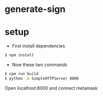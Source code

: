 # generate-sign


# setup

- First install dependencies

```bash
$ npm install
```

- Now these two commands

```bash
$ npm run build
$ python -m SimpleHTTPServer 8000
```

Open localhost:8000 and connect metamask
